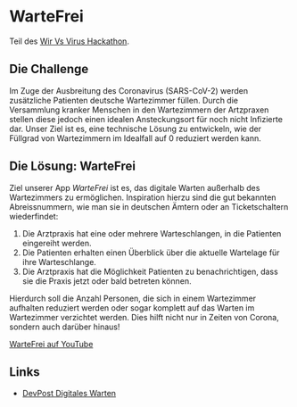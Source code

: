 # WarteFrei
Teil des [Wir Vs Virus Hackathon](https://wirvsvirushackathon.org/). 

## Die Challenge
Im Zuge der Ausbreitung des Coronavirus (SARS-CoV-2) werden zusätzliche Patienten deutsche Wartezimmer füllen.
Durch die Versammlung kranker Menschen in den Wartezimmern der Artzpraxen stellen diese jedoch einen idealen Ansteckungsort für noch nicht Infizierte dar.
Unser Ziel ist es, eine technische Lösung zu entwickeln, wie der Füllgrad von Wartezimmern im Idealfall auf 0 reduziert werden kann.

## Die Lösung: WarteFrei
Ziel unserer App *WarteFrei* ist es, das digitale Warten außerhalb des Wartezimmers zu ermöglichen.
Inspiration hierzu sind die gut bekannten Abreissnummern, wie man sie in deutschen Ämtern oder an Ticketschaltern wiederfindet:

1. Die Arztpraxis hat eine oder mehrere Warteschlangen, in die Patienten eingereiht werden.
2. Die Patienten erhalten einen Überblick über die aktuelle Wartelage für ihre Warteschlange.
3. Die Arztpraxis hat die Möglichkeit Patienten zu benachrichtigen, dass sie die Praxis jetzt oder bald betreten können.

Hierdurch soll die Anzahl Personen, die sich in einem Wartezimmer aufhalten reduziert werden oder sogar komplett auf das Warten im Wartezimmer verzichtet werden.
Dies hilft nicht nur in Zeiten von Corona, sondern auch darüber hinaus!

[WarteFrei auf YouTube](https://www.youtube.com/watch?v=SX5l_fIEzcs&feature=youtu.be)

## Links

* [DevPost Digitales Warten](https://devpost.com/software/digitales-warten)
